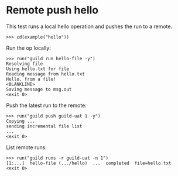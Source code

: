 # Remote push hello

This test runs a local hello operation and pushes the run to a remote.

    >>> cd(example("hello"))

Run the op locally:

    >>> run("guild run hello-file -y")
    Resolving file
    Using hello.txt for file
    Reading message from hello.txt
    Hello, from a file!
    <BLANKLINE>
    Saving message to msg.out
    <exit 0>

Push the latest run to the remote:

    >>> run("guild push guild-uat 1 -y")
    Copying ...
    sending incremental file list
    ...
    <exit 0>

List remote runs:

    >>> run("guild runs -r guild-uat -n 1")
    [1:...]  hello-file (.../hello)  ...  completed  file=hello.txt
    <exit 0>

